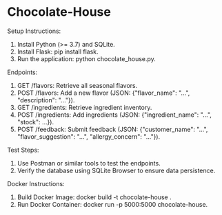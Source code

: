# Chocolate-House
Setup Instructions:
1. Install Python (>= 3.7) and SQLite.
2. Install Flask: pip install flask.
3. Run the application: python chocolate_house.py.

Endpoints:
1. GET /flavors: Retrieve all seasonal flavors.
2. POST /flavors: Add a new flavor (JSON: {"flavor_name": "...", "description": "..."}).
3. GET /ingredients: Retrieve ingredient inventory.
4. POST /ingredients: Add ingredients (JSON: {"ingredient_name": "...", "stock": ...}).
5. POST /feedback: Submit feedback (JSON: {"customer_name": "...", "flavor_suggestion": "...", "allergy_concern": "..."}).

Test Steps:
1. Use Postman or similar tools to test the endpoints.
2. Verify the database using SQLite Browser to ensure data persistence.

Docker Instructions:
1. Build Docker Image: docker build -t chocolate-house .
2. Run Docker Container: docker run -p 5000:5000 chocolate-house.
